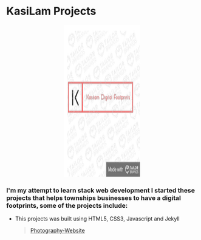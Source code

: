 # KasiLam Projects



<p align="center">
  <img src="LogoSample_ByTailorBrands.jpeg" width="200" height="400" />
</p>





### I'm my attempt to learn stack web development I started these projects that helps townships businesses to have a digital footprints, some of the projects include:

- This projects was built using HTML5, CSS3, Javascript and Jekyll
  > [Photography-Website](https://thabanglukhetho.github.io/Photography/)
